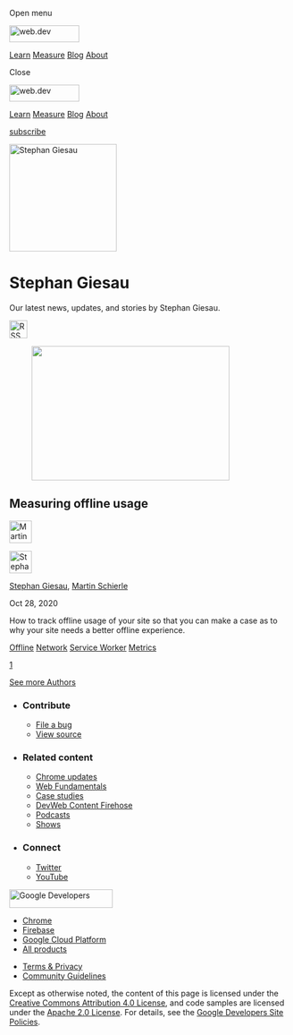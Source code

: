 <span class="w-tooltip w-tooltip--left">Open menu</span>

<a href="/" class="gc-analytics-event header-default__logo-link"><img src="/images/lockup.svg" alt="web.dev" class="header-default__logo" width="125" height="30" /></a>

<a href="/learn/" class="gc-analytics-event header-default__link">Learn</a> <a href="/measure/" class="gc-analytics-event header-default__link">Measure</a> <a href="/blog/" class="gc-analytics-event header-default__link">Blog</a> <a href="/about/" class="gc-analytics-event header-default__link">About</a>

<span class="w-tooltip">Close</span>

<a href="/" class="gc-analytics-event"><img src="/images/lockup.svg" alt="web.dev" class="drawer-default__logo" width="125" height="30" /></a>

<a href="/learn/" class="gc-analytics-event drawer-default__link">Learn</a> <a href="/measure/" class="gc-analytics-event drawer-default__link">Measure</a> <a href="/blog/" class="gc-analytics-event drawer-default__link">Blog</a> <a href="/about/" class="gc-analytics-event drawer-default__link">About</a>

<a href="/newsletter/" class="gc-analytics-event w-actions__fab w-actions__fab--subscribe"><span>subscribe</span></a>

<img src="https://web-dev.imgix.net/image/admin/smQwRPUSvlFH6IDe3TNX.jpg?auto=format" alt="Stephan Giesau" class="w-author-page__image" sizes="(min-width: 481px) 192px, 128px" srcset="https://web-dev.imgix.net/image/admin/smQwRPUSvlFH6IDe3TNX.jpg?auto=format&amp;w=128 128w, https://web-dev.imgix.net/image/admin/smQwRPUSvlFH6IDe3TNX.jpg?auto=format&amp;w=146 146w, https://web-dev.imgix.net/image/admin/smQwRPUSvlFH6IDe3TNX.jpg?auto=format&amp;w=166 166w, https://web-dev.imgix.net/image/admin/smQwRPUSvlFH6IDe3TNX.jpg?auto=format&amp;w=190 190w, https://web-dev.imgix.net/image/admin/smQwRPUSvlFH6IDe3TNX.jpg?auto=format&amp;w=216 216w, https://web-dev.imgix.net/image/admin/smQwRPUSvlFH6IDe3TNX.jpg?auto=format&amp;w=246 246w, https://web-dev.imgix.net/image/admin/smQwRPUSvlFH6IDe3TNX.jpg?auto=format&amp;w=281 281w, https://web-dev.imgix.net/image/admin/smQwRPUSvlFH6IDe3TNX.jpg?auto=format&amp;w=320 320w, https://web-dev.imgix.net/image/admin/smQwRPUSvlFH6IDe3TNX.jpg?auto=format&amp;w=365 365w, https://web-dev.imgix.net/image/admin/smQwRPUSvlFH6IDe3TNX.jpg?auto=format&amp;w=384 384w" width="192" height="192" />

# Stephan Giesau

Our latest news, updates, and stories by Stephan Giesau.

<a href="/authors/giesau/feed.xml" class="w-author-page__link"><img src="/images/icons/rss.svg" alt="RSS Feed" class="w-author-page__icon" width="32" height="32" /></a>

<a href="/measuring-offline-usage/" class="w-card-base__link"></a>

<figure><img src="https://web-dev.imgix.net/image/admin/NvPzgpuXtjuz5oE54SWn.jpg?auto=format&amp;fit=crop&amp;h=240&amp;w=354" class="w-card-base__image" sizes="(min-width: 354px) 354px, calc(100vw - 48px)" srcset="https://web-dev.imgix.net/image/admin/NvPzgpuXtjuz5oE54SWn.jpg?fit=crop&amp;h=240&amp;w=354&amp;auto=format&amp;dpr=1&amp;q=75, https://web-dev.imgix.net/image/admin/NvPzgpuXtjuz5oE54SWn.jpg?fit=crop&amp;h=240&amp;w=354&amp;auto=format&amp;dpr=2&amp;q=50 2x, https://web-dev.imgix.net/image/admin/NvPzgpuXtjuz5oE54SWn.jpg?fit=crop&amp;h=240&amp;w=354&amp;auto=format&amp;dpr=3&amp;q=35 3x, https://web-dev.imgix.net/image/admin/NvPzgpuXtjuz5oE54SWn.jpg?fit=crop&amp;h=240&amp;w=354&amp;auto=format&amp;dpr=4&amp;q=23 4x, https://web-dev.imgix.net/image/admin/NvPzgpuXtjuz5oE54SWn.jpg?fit=crop&amp;h=240&amp;w=354&amp;auto=format&amp;dpr=5&amp;q=20 5x" width="354" height="240" /></figure>

<a href="/measuring-offline-usage/" class="w-card-base__link"></a>

## Measuring offline usage

[<img src="https://web-dev.imgix.net/image/admin/DheRfImH6FxRNajMslIk.jpg?auto=format&amp;fit=crop&amp;h=40&amp;w=40" alt="Martin Schierle" class="w-author__image w-author__image--small" sizes="(min-width: 40px) 40px, calc(100vw - 48px)" srcset="https://web-dev.imgix.net/image/admin/DheRfImH6FxRNajMslIk.jpg?fit=crop&amp;h=40&amp;w=40&amp;auto=format&amp;dpr=1&amp;q=75, https://web-dev.imgix.net/image/admin/DheRfImH6FxRNajMslIk.jpg?fit=crop&amp;h=40&amp;w=40&amp;auto=format&amp;dpr=2&amp;q=50 2x, https://web-dev.imgix.net/image/admin/DheRfImH6FxRNajMslIk.jpg?fit=crop&amp;h=40&amp;w=40&amp;auto=format&amp;dpr=3&amp;q=35 3x, https://web-dev.imgix.net/image/admin/DheRfImH6FxRNajMslIk.jpg?fit=crop&amp;h=40&amp;w=40&amp;auto=format&amp;dpr=4&amp;q=23 4x, https://web-dev.imgix.net/image/admin/DheRfImH6FxRNajMslIk.jpg?fit=crop&amp;h=40&amp;w=40&amp;auto=format&amp;dpr=5&amp;q=20 5x" width="40" height="40" />](/authors/martinschierle/)

[<img src="https://web-dev.imgix.net/image/admin/smQwRPUSvlFH6IDe3TNX.jpg?auto=format&amp;fit=crop&amp;h=40&amp;w=40" alt="Stephan Giesau" class="w-author__image w-author__image--small" sizes="(min-width: 40px) 40px, calc(100vw - 48px)" srcset="https://web-dev.imgix.net/image/admin/smQwRPUSvlFH6IDe3TNX.jpg?fit=crop&amp;h=40&amp;w=40&amp;auto=format&amp;dpr=1&amp;q=75, https://web-dev.imgix.net/image/admin/smQwRPUSvlFH6IDe3TNX.jpg?fit=crop&amp;h=40&amp;w=40&amp;auto=format&amp;dpr=2&amp;q=50 2x, https://web-dev.imgix.net/image/admin/smQwRPUSvlFH6IDe3TNX.jpg?fit=crop&amp;h=40&amp;w=40&amp;auto=format&amp;dpr=3&amp;q=35 3x, https://web-dev.imgix.net/image/admin/smQwRPUSvlFH6IDe3TNX.jpg?fit=crop&amp;h=40&amp;w=40&amp;auto=format&amp;dpr=4&amp;q=23 4x, https://web-dev.imgix.net/image/admin/smQwRPUSvlFH6IDe3TNX.jpg?fit=crop&amp;h=40&amp;w=40&amp;auto=format&amp;dpr=5&amp;q=20 5x" width="40" height="40" />](/authors/giesau/)

<span class="w-author__name"><a href="/authors/giesau/" class="w-author__name-link">Stephan Giesau</a>, <a href="/authors/martinschierle/" class="w-author__name-link">Martin Schierle</a></span>

Oct 28, 2020

<a href="/measuring-offline-usage/" class="w-card-base__link"></a>

How to track offline usage of your site so that you can make a case as to why your site needs a better offline experience.

<a href="/tags/offline/" class="w-chip">Offline</a> <a href="/tags/network/" class="w-chip">Network</a> <a href="/tags/service-worker/" class="w-chip">Service Worker</a> <a href="/tags/metrics/" class="w-chip">Metrics</a>

<a href="/authors/giesau/" class="w-pagination__link w-pagination__link--active">1</a>

<a href="/authors" class="w-button">See more Authors</a>

- ### Contribute

  - <a href="https://github.com/GoogleChrome/web.dev/issues/new?assignees=&amp;labels=bug&amp;template=bug_report.md&amp;title=" class="w-footer__linkbox-link">File a bug</a>
  - <a href="https://github.com/googlechrome/web.dev" class="w-footer__linkbox-link">View source</a>

- ### Related content

  - <a href="https://blog.chromium.org/" class="w-footer__linkbox-link">Chrome updates</a>
  - <a href="https://developers.google.com/web/" class="w-footer__linkbox-link">Web Fundamentals</a>
  - <a href="https://developers.google.com/web/showcase/" class="w-footer__linkbox-link">Case studies</a>
  - <a href="https://devwebfeed.appspot.com/" class="w-footer__linkbox-link">DevWeb Content Firehose</a>
  - <a href="/podcasts/" class="w-footer__linkbox-link">Podcasts</a>
  - <a href="/shows/" class="w-footer__linkbox-link">Shows</a>

- ### Connect

  - <a href="https://www.twitter.com/ChromiumDev" class="w-footer__linkbox-link">Twitter</a>
  - <a href="https://www.youtube.com/user/ChromeDevelopers" class="w-footer__linkbox-link">YouTube</a>

<a href="https://developers.google.com/" class="w-footer__utility-logo-link"><img src="/images/lockup-color.png" alt="Google Developers" class="w-footer__utility-logo" width="185" height="33" /></a>

- <a href="https://developer.chrome.com/" class="w-footer__utility-link">Chrome</a>
- <a href="https://firebase.google.com/" class="w-footer__utility-link">Firebase</a>
- <a href="https://cloud.google.com/" class="w-footer__utility-link">Google Cloud Platform</a>
- <a href="https://developers.google.com/products" class="w-footer__utility-link">All products</a>

<!-- -->

- <a href="https://policies.google.com/" class="w-footer__utility-link">Terms &amp; Privacy</a>
- <a href="/community-guidelines/" class="w-footer__utility-link">Community Guidelines</a>

Except as otherwise noted, the content of this page is licensed under the [Creative Commons Attribution 4.0 License](https://creativecommons.org/licenses/by/4.0/), and code samples are licensed under the [Apache 2.0 License](https://www.apache.org/licenses/LICENSE-2.0). For details, see the [Google Developers Site Policies](https://developers.google.com/terms/site-policies).
